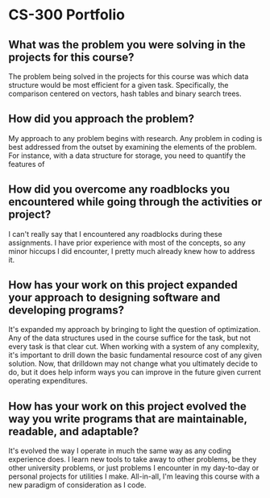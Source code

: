 # CS-300 Portfolio

## What was the problem you were solving in the projects for this course?
The problem being solved in the projects for this course was which data structure would be most efficient for a given task. Specifically, the comparison centered on vectors, hash tables and binary search trees. 

## How did you approach the problem?
My approach to any problem begins with research. Any problem in coding is best addressed from the outset by examining the elements of the problem. For instance, with a data structure for storage, you need to quantify the features of 

## How did you overcome any roadblocks you encountered while going through the activities or project?
I can't really say that I encountered any roadblocks during these assignments. I have prior experience with most of the concepts, so any minor hiccups I did encounter, I pretty much already knew how to address it.

## How has your work on this project expanded your approach to designing software and developing programs?
It's expanded my approach by bringing to light the question of optimization. Any of the data structures used in the course suffice for the task, but not every task is that clear cut. When working with a system of any complexity, it's important to drill down the basic fundamental resource cost of any given solution. Now, that drilldown may not change what you ultimately decide to do, but it does help inform ways you can improve in the future given current operating expenditures.

## How has your work on this project evolved the way you write programs that are maintainable, readable, and adaptable?
It's evolved the way I operate in much the same way as any coding experience does. I learn new tools to take away to other problems, be they other university problems, or just problems I encounter in my day-to-day or personal projects for utilities I make. All-in-all, I'm leaving this course with a new paradigm of consideration as I code.
